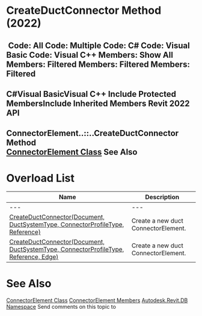 # CreateDuctConnector Method (2022)

﻿
 Code: All Code: Multiple Code: C# Code: Visual Basic Code: Visual C++  Members: Show All Members: Filtered Members: Filtered Members: Filtered   
---  
C#Visual BasicVisual C++
Include Protected MembersInclude Inherited Members
Revit 2022 API  
---  
ConnectorElement..::..CreateDuctConnector Method   
[ConnectorElement Class](cd7d7579-1058-e8ca-d55a-c3a914843667.md "ConnectorElement Class") See Also  
---  
# Overload List
| Name | Description |
| --- | --- |
| --- | --- | --- |
| [CreateDuctConnector(Document, DuctSystemType, ConnectorProfileType, Reference)](a2c97617-8407-b4e8-c2fa-f78585326b06.md "CreateDuctConnector Method \(Document, DuctSystemType, ConnectorProfileType, Reference\)") | Create a new duct ConnectorElement. |
| [CreateDuctConnector(Document, DuctSystemType, ConnectorProfileType, Reference, Edge)](66f1e4a9-71b0-93da-b8be-56a743012fcf.md "CreateDuctConnector Method \(Document, DuctSystemType, ConnectorProfileType, Reference, Edge\)") | Create a new duct ConnectorElement. |

# See Also
[ConnectorElement Class](cd7d7579-1058-e8ca-d55a-c3a914843667.md "ConnectorElement Class")
[ConnectorElement Members](9bb7d562-05cb-83e5-d92a-7c1e4a283298.md "ConnectorElement Members")
[Autodesk.Revit.DB Namespace](87546ba7-461b-c646-cbb1-2cb8f5bff8b2.md "Autodesk.Revit.DB Namespace")
Send comments on this topic to 
